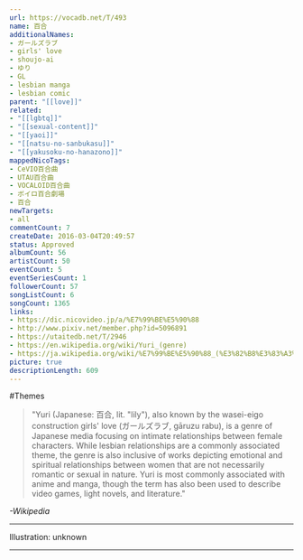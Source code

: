 ```yaml
---
url: https://vocadb.net/T/493
name: 百合
additionalNames: 
- ガールズラブ
- girls' love
- shoujo-ai
- ゆり
- GL
- lesbian manga
- lesbian comic
parent: "[[love]]"
related:
- "[[lgbtq]]"
- "[[sexual-content]]"
- "[[yaoi]]"
- "[[natsu-no-sanbukasu]]"
- "[[yakusoku-no-hanazono]]"
mappedNicoTags:
- CeVIO百合曲
- UTAU百合曲
- VOCALOID百合曲
- ボイロ百合劇場
- 百合
newTargets:
- all
commentCount: 7
createDate: 2016-03-04T20:49:57
status: Approved
albumCount: 56
artistCount: 50
eventCount: 5
eventSeriesCount: 1
followerCount: 57
songListCount: 6
songCount: 1365
links: 
- https://dic.nicovideo.jp/a/%E7%99%BE%E5%90%88
- http://www.pixiv.net/member.php?id=5096891
- https://utaitedb.net/T/2946
- https://en.wikipedia.org/wiki/Yuri_(genre)
- https://ja.wikipedia.org/wiki/%E7%99%BE%E5%90%88_(%E3%82%B8%E3%83%A3%E3%83%B3%E3%83%AB)
picture: true
descriptionLength: 609
---
```


#Themes

> "Yuri (Japanese: 百合, lit. "lily"), also known by the wasei-eigo construction girls' love (ガールズラブ, gāruzu rabu), is a genre of Japanese media focusing on intimate relationships between female characters. 
While lesbian relationships are a commonly associated theme, the genre is also inclusive of works depicting emotional and spiritual relationships between women that are not necessarily romantic or sexual in nature. 
Yuri is most commonly associated with anime and manga, though the term has also been used to describe video games, light novels, and literature."

*-Wikipedia*

___

Illustration: unknown

---

